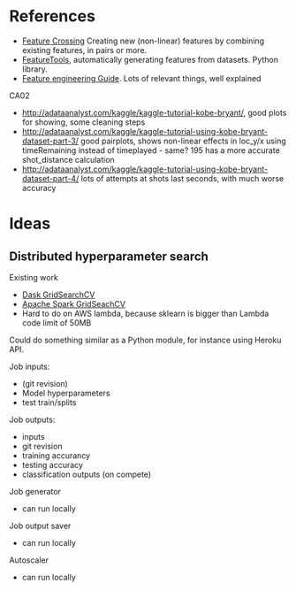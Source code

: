 
# References

* [Feature Crossing](https://developers.google.com/machine-learning/crash-course/feature-crosses/crossing-one-hot-vectors)
Creating new (non-linear) features by combining existing features, in pairs or more. 
* [FeatureTools](https://docs.featuretools.com/index.html), automatically generating features from datasets. Python library.
* [Feature engineering Guide](http://adataanalyst.com/machine-learning/comprehensive-guide-feature-engineering/).
Lots of relevant things, well explained

CA02

* http://adataanalyst.com/kaggle/kaggle-tutorial-kobe-bryant/, good plots for showing, some cleaning steps
* http://adataanalyst.com/kaggle/kaggle-tutorial-using-kobe-bryant-dataset-part-3/
good pairplots, shows non-linear effects in loc_y/x
using timeRemaining instead of timeplayed - same?
195 has a more accurate shot_distance calculation
* http://adataanalyst.com/kaggle/kaggle-tutorial-using-kobe-bryant-dataset-part-4/
lots of attempts at shots last seconds, with much worse accuracy

# Ideas

## Distributed hyperparameter search

Existing work

* [Dask GridSearchCV](https://www.kdnuggets.com/2017/05/dask-searchcv-distributed-hyperparameter-optimization-scikit-learn.html)
* [Apache Spark GridSeachCV](https://databricks.com/blog/2016/02/08/auto-scaling-scikit-learn-with-apache-spark.html)
* Hard to do on AWS lambda, because sklearn is bigger than Lambda code limit of 50MB

Could do something similar as a Python module, for instance using Heroku API.

Job inputs:
- (git revision)
- Model hyperparameters
- test train/splits

Job outputs:
- inputs
- git revision
- training accurancy
- testing accuracy
- classification outputs (on compete)

Job generator
- can run locally

Job output saver
- can run locally

Autoscaler
- can run locally


